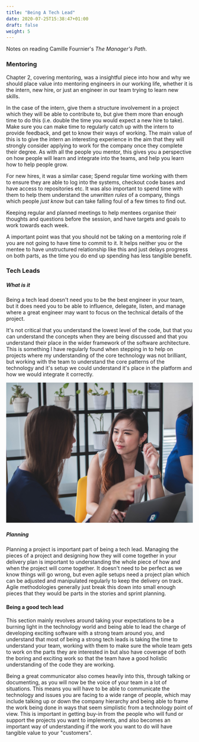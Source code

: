 ```yaml
---
title: "Being A Tech Lead"
date: 2020-07-25T15:38:47+01:00
draft: false
weight: 5
---
```


Notes on reading Camille Fournier's _The Manager's Path_.


### Mentoring

Chapter 2, covering mentoring, was a insightful piece into how and why we should place value into mentoring engineers in our working life, whether it is the intern, new hire, or just an engineer in our team trying to learn new skills.

In the case of the intern, give them a structure involvement in a project which they will be able to contribute to, but give them more than enough time to do this (i.e. double the time you would expect a new hire to take). Make sure you can make time to regularly catch up with the intern to provide feedback, and get to know their ways of working. The main value of this is to give the intern an interesting experience in the aim that they will strongly consider applying to work for the company once they complete their degree. As with all the people you mentor, this gives you a perspective on how people will learn and integrate into the teams, and help you learn how to help people grow.

For new hires, it was a similar case; Spend regular time working with them to ensure they are able to log into the systems, checkout code bases and have access to repositories etc. It was also important to spend time with them to help them understand the _unwritten rules_ of a company, things which people _just know_ but can take falling foul of a few times to find out.

Keeping regular and planned meetings to help mentees organise their thoughts and questions before the session, and have targets and goals to work towards each week.

A important point was that you should not be taking on a mentoring role if you are not going to have time to commit to it. It helps neither you or the mentee to have unstructured relationship like this and just delays progress on both parts, as the time you do end up spending has less tangible benefit.


### Tech Leads

##### What is it

Being a tech lead doesn't need you to be the best engineer in your team, but it does need you to be able to influence, delegate, listen, and manage where a great engineer may want to focus on the technical details of the project.

It's not critical that you understand the lowest level of the code, but that you can understand the concepts when they are being discussed and that you understand their place in the wider framework of the software architecture. This is something I have regularly found when stepping in to help on projects where my understanding of the core technology was not brilliant, but working with the team to understand the core patterns of the technology and it's setup we could understand it's place in the platform and how we would integrate it correctly.

![tech lead pic](/images/reading_images/manager_pic.jpg)

##### Planning

Planning a project is important part of being a tech lead. Managing the pieces of a project and designing how they will come together in your delivery plan is important to understanding the whole piece of how and when the project will come together. It doesn't need to be perfect as we know things will go wrong, but even agile setups need a project plan which can be adjusted and manipulated regularly to keep the delivery on track. Agile methodologies generally just break this down into small enough pieces that they would be parts in the stories and sprint planning.

#### Being a good tech lead

This section mainly revolves around taking your expectations to be a burning light in the technology world and being able to lead the charge of developing exciting software with a strong team around you, and understand that most of being a strong tech leads is taking the time to understand your team, working with them to make sure the whole team gets to work on the parts they are interested in but also have coverage of both the boring and exciting work so that the team have a good holistic understanding of the code they are working.

Being a great communicator also comes heavily into this, through talking or documenting, as you will now be the voice of your team in a lot of situations. This means you will have to be able to communicate the technology and issues you are facing to a wide range of people, which may include talking up or down the company hierarchy and being able to frame the work being done in ways that seem simplistic from a technology point of view. This is important in getting buy-in from the people who will fund or support the projects you want to implements, and also becomes an important way of understanding if the work you want to do will have tangible value to your "customers".

